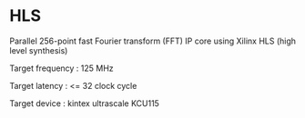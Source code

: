 # HLS
Parallel 256-point fast Fourier transform (FFT) IP core using Xilinx HLS (high level synthesis)

Target frequency : 125 MHz

Target latency :  <= 32 clock cycle

Target device : kintex ultrascale KCU115

